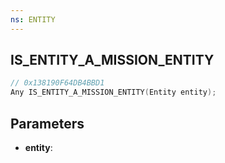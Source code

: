```yaml
---
ns: ENTITY
---
```

## IS_ENTITY_A_MISSION_ENTITY

```c
// 0x138190F64DB4BBD1
Any IS_ENTITY_A_MISSION_ENTITY(Entity entity);
```

## Parameters
* **entity**:
